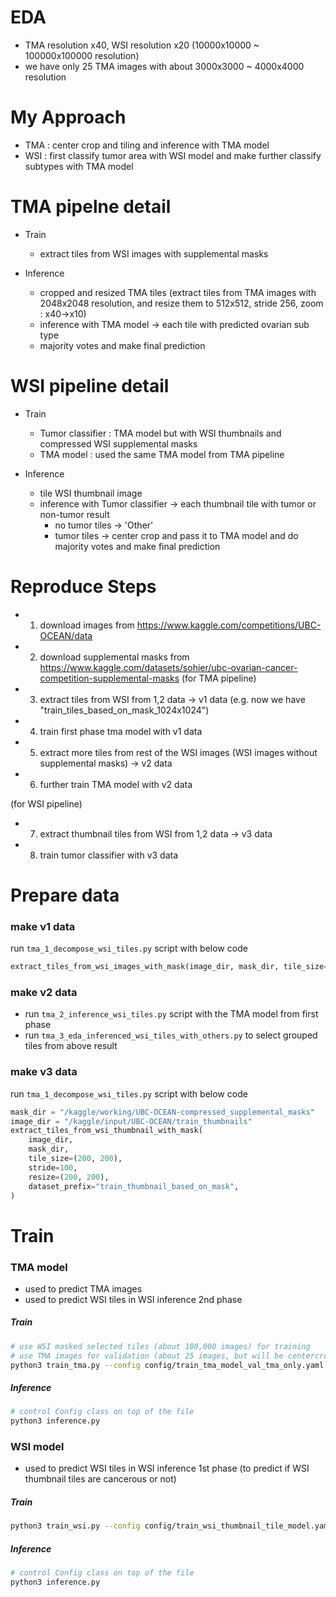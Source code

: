 # EDA
- TMA resolution x40, WSI resolution x20 (10000x10000 ~ 100000x100000 resolution)
- we have only 25 TMA images with about 3000x3000 ~ 4000x4000 resolution

# My Approach
- TMA : center crop and tiling and inference with TMA model 
- WSI : first classify tumor area with WSI model and make further classify subtypes with TMA model

# TMA pipelne detail
- Train
    - extract tiles from WSI images with supplemental masks

- Inference
    - cropped and resized TMA tiles (extract tiles from TMA images with 2048x2048 resolution, and resize them to 512x512, stride 256, zoom : x40->x10)
    - inference with TMA model -> each tile with predicted ovarian sub type
    - majority votes and make final prediction

# WSI pipeline detail
- Train
    - Tumor classifier : TMA model but with WSI thumbnails and compressed WSI supplemental masks
    - TMA model : used the same TMA model from TMA pipeline

- Inference
    - tile WSI thumbnail image
    - inference with Tumor classifier -> each thumbnail tile with tumor or non-tumor result
        - no tumor tiles -> 'Other'
        - tumor tiles -> center crop and pass it to TMA model and do majority votes and make final prediction

# Reproduce Steps 
- 1. download images from https://www.kaggle.com/competitions/UBC-OCEAN/data
- 2. download supplemental masks from https://www.kaggle.com/datasets/sohier/ubc-ovarian-cancer-competition-supplemental-masks
(for TMA pipeline)
- 3. extract tiles from WSI from 1,2 data ->  v1 data (e.g. now we have "train_tiles_based_on_mask_1024x1024")
- 4. train first phase tma model with v1 data
- 5. extract more tiles from rest of the WSI images (WSI images without supplemental masks) -> v2 data
- 6. further train TMA model with v2 data

(for WSI pipeline)
- 7. extract thumbnail tiles from WSI from 1,2 data ->  v3 data 
- 8. train tumor classifier with v3 data

# Prepare data
### make v1 data
run `tma_1_decompose_wsi_tiles.py` script with below code
```python
extract_tiles_from_wsi_images_with_mask(image_dir, mask_dir, tile_size=(1024, 1024), stride=512, resize=(512, 512))
```

### make v2 data
- run `tma_2_inference_wsi_tiles.py` script with the TMA model from first phase
- run `tma_3_eda_inferenced_wsi_tiles_with_others.py` to select grouped tiles from above result

### make v3 data
run `tma_1_decompose_wsi_tiles.py` script with below code
```python
mask_dir = "/kaggle/working/UBC-OCEAN-compressed_supplemental_masks"
image_dir = "/kaggle/input/UBC-OCEAN/train_thumbnails"
extract_tiles_from_wsi_thumbnail_with_mask(
    image_dir,
    mask_dir,
    tile_size=(200, 200),
    stride=100,
    resize=(200, 200),
    dataset_prefix="train_thumbnail_based_on_mask",
)
```


# Train

### TMA model
- used to predict TMA images
- used to predict WSI tiles in WSI inference 2nd phase

##### Train
```bash
# use WSI masked selected tiles (about 100,000 images) for training
# use TMA images for validation (about 25 images, but will be centercrop to 100 images)
python3 train_tma.py --config config/train_tma_model_val_tma_only.yaml

```
##### Inference
```bash
# control Config class on top of the file
python3 inference.py

```


### WSI model
- used to predict WSI tiles in WSI inference 1st phase (to predict if WSI thumbnail tiles are cancerous or not)

##### Train
```bash
python3 train_wsi.py --config config/train_wsi_thumbnail_tile_model.yaml
```

##### Inference
```bash
# control Config class on top of the file
python3 inference.py

```

